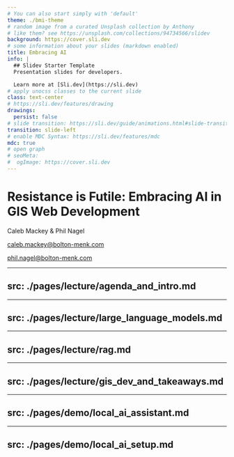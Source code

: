 ```yaml
---
# You can also start simply with 'default'
theme: ./bmi-theme
# random image from a curated Unsplash collection by Anthony
# like them? see https://unsplash.com/collections/94734566/slidev
background: https://cover.sli.dev
# some information about your slides (markdown enabled)
title: Embracing AI
info: |
  ## Slidev Starter Template
  Presentation slides for developers.

  Learn more at [Sli.dev](https://sli.dev)
# apply unocss classes to the current slide
class: text-center
# https://sli.dev/features/drawing
drawings:
  persist: false
# slide transition: https://sli.dev/guide/animations.html#slide-transitions
transition: slide-left
# enable MDC Syntax: https://sli.dev/features/mdc
mdc: true
# open graph
# seoMeta:
#  ogImage: https://cover.sli.dev
---
```


# Resistance is Futile: Embracing AI in GIS Web Development

Caleb Mackey & Phil Nagel


[caleb.mackey@bolton-menk.com](mailto:caleb.mackey@bolton-menk.com)

[phil.nagel@bolton-menk.com](mailto:phil.nagel@bolton-menk.com)


---
src: ./pages/lecture/agenda_and_intro.md
---

---
src: ./pages/lecture/large_language_models.md
---

---
src: ./pages/lecture/rag.md
---

---
src: ./pages/lecture/gis_dev_and_takeaways.md
---

---
src: ./pages/demo/local_ai_assistant.md
---

---
src: ./pages/demo/local_ai_setup.md
---

<Toc text-sm minDepth="1" maxDepth="2" />
